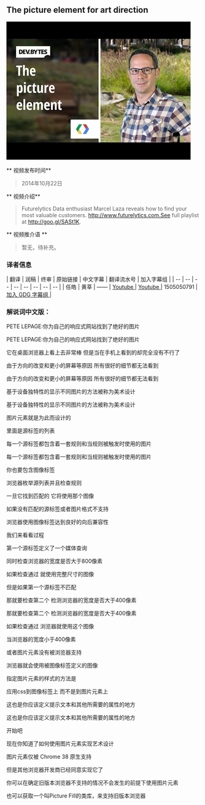 ## The picture element for art direction

![video_screenshot](images/QINlm3vjnaY.jpg)

** 视频发布时间**
 
> 2014年10月22日

** 视频介绍**

> Futurelytics Data enthusiast Marcel Laza reveals how to find your most valuable customers. http://www.futurelytics.com.See full playlist at http://goo.gl/SASt1K.

** 视频推介语 **

>  暂无，待补充。


### 译者信息

| 翻译 | 润稿 | 终审 | 原始链接 | 中文字幕 |  翻译流水号  |  加入字幕组  |
| -- | -- | -- | -- | -- |  -- | -- | -- |
| 任皓 | 黄莘 | ——  | [ Youtube ]( https://www.youtube.com/watch?v=QINlm3vjnaY )  |  [ Youtube ]( https://www.youtube.com/watch?v=QINlm3vjnaY ) | 1505050791 | [ 加入 GDG 字幕组 ]( http://www.gfansub.com/join_translator )  |



### 解说词中文版：

PETE LEPAGE:你为自己的响应式网站找到了绝好的图片

PETE LEPAGE:你为自己的响应式网站找到了绝好的图片

它在桌面浏览器上看上去非常棒  但是当在手机上看到的却完全没有不行了

由于方向的改变和更小的屏幕等原因  所有很好的细节都无法看到

由于方向的改变和更小的屏幕等原因  所有很好的细节都无法看到

基于设备独特性的显示不同图片的方法被称为美术设计

基于设备独特性的显示不同图片的方法被称为美术设计

图片元素就是为此而设计的

里面是源标签的列表

每一个源标签都包含着一套规则和当规则被触发时使用的图片

每一个源标签都包含着一套规则和当规则被触发时使用的图片

你也要包含图像标签

浏览器枚举源列表并且检查规则

一旦它找到匹配的  它将使用那个图像

如果没有匹配的源标签或者图片格式不支持

浏览器使用图像标签达到良好的向后兼容性

我们来看看过程

第一个源标签定义了一个媒体查询

同时检查浏览器的宽度是否大于800像素

如果检查通过  就使用完整尺寸的图像

但是如果第一个源标签不匹配

那就要检查第二个  检测浏览器的宽度是否大于400像素

那就要检查第二个  检测浏览器的宽度是否大于400像素

如果检查通过  浏览器就使用这个图像

当浏览器的宽度小于400像素

或者图片元素没有被浏览器支持

浏览器就会使用被图像标签定义的图像

指定图片元素的样式的方法是

应用css到图像标签上  而不是到图片元素上

这也是你应该定义提示文本和其他所需要的属性的地方

这也是你应该定义提示文本和其他所需要的属性的地方

开始吧

现在你知道了如何使用图片元素实现艺术设计

图片元素仅被 Chrome 38 原生支持

但是其他浏览器开发商已经同意实现它了

你可以在确定旧版本浏览器不支持的情况不会发生的前提下使用图片元素

也可以获取一个叫Picture Fill的类库，来支持旧版本浏览器




